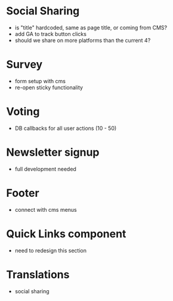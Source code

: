 # Social Sharing
- is "title" hardcoded, same as page title, or coming from CMS?
- add GA to track button clicks
- should we share on more platforms than the current 4?

# Survey 
- form setup with cms
- re-open sticky functionality

# Voting 
- DB callbacks for all user actions (10 - 50)

# Newsletter signup
- full development needed

# Footer 
- connect with cms menus

# Quick Links component 
- need to redesign this section

# Translations 
- social sharing
